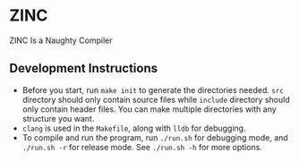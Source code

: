 # ZINC
ZINC Is a Naughty Compiler

## Development Instructions
* Before you start, run `make init` to generate the directories needed. `src` directory should only contain source files while `include` directory should only contain header files. You can make multiple directories with any structure you want.
* `clang` is used in the `Makefile`, along with `lldb` for debugging.
* To compile and run the program, run `./run.sh` for debugging mode, and `./run.sh -r` for release mode. See `./run.sh -h` for more options.
